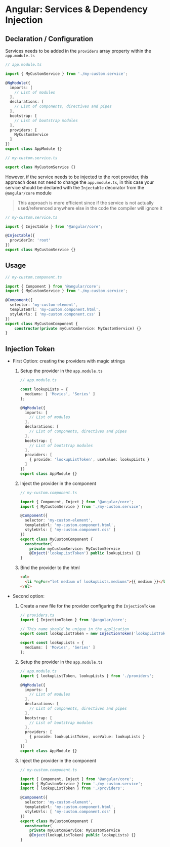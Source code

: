 # Angular: Services & Dependency Injection

## Declaration / Configuration

Services needs to be added in the `providers` array property within the `app.module.ts`

```ts
// app.module.ts

import { MyCustomService } from './my-custom.service';

@NgModule({
  imports: [
    // List of modules
  ],
  declarations: [
    // List of components, directives and pipes
  ],
  bootstrap: [
    // List of bootstrap modules
  ],
  providers: [
    MyCustomService
  ]
})
export class AppModule {}
```

```ts
// my-custom.service.ts

export class MyCustomService {}
```

However, if the service needs to be injected to the root provider, this approach does not need to change the `app.module.ts`, in this case your service should be declared with the `Injectable` decorator from the `@angular/core` module

> This approach is more efficient since if the service is not actually used/referenced anywhere else in the code the compiler will ignore it

```ts
// my-custom.service.ts

import { Injectable } from '@angular/core';

@Injectable({
  providerIn: 'root'
})
export class MyCustomService {}
```

## Usage

```ts
// my-custom.component.ts

import { Component } from '@angular/core';
import { MyCustomService } from './my-custom.service';

@Component({
  selector: 'my-custom-element',
  templateUrl: 'my-custom.component.html',
  styleUrls: [ 'my-custom.component.css' ]
})
export class MyCustomComponent {
    constructor(private myCustomService: MyCustomService) {}
}
```

## Injection Token

- First Option: creating the providers with magic strings

  1. Setup the provider in the `app.module.ts`

     ```ts
     // app.module.ts
     
     const lookupLists = {
       mediums: [ 'Movies', 'Series' ]
     };
     
     @NgModule({
       imports: [
         // List of modules
       ],
       declarations: [
         // List of components, directives and pipes
       ],
       bootstrap: [
         // List of bootstrap modules
       ],
       providers: [
         { provide: 'lookupListToken', useValue: lookupLists }
       ]
     })
     export class AppModule {}
     ```

  2. Inject the provider in the component

     ```ts
     // my-custom.component.ts
     
     import { Component, Inject } from '@angular/core';
     import { MyCustomService } from './my-custom.service';
     
     @Component({
       selector: 'my-custom-element',
       templateUrl: 'my-custom.component.html',
       styleUrls: [ 'my-custom.component.css' ]
     })
     export class MyCustomComponent {
       constructor(
         private myCustomService: MyCustomService
         @Inject('lookupListToken') public lookupLists) {}
     }
     ```

  3. Bind the provider to the html

     ```html
     <ul>
       <li *ngFor="let medium of lookupLists.mediums">{{ medium }}</li>
     </ul>
     ```

- Second option: 

  1. Create a new file for the provider configuring the `InjectionToken`

     ```ts
     // providers.ts
     import { InjectionToken } from '@angular/core';

     // This name should be unique in the application
     export const lookupListToken = new InjectionToken('lookupListToken');

     export const lookupLists = {
       mediums: [ 'Movies', 'Series' ]
     };
     ```

  2. Setup the provider in the `app.module.ts`

     ```ts
     // app.module.ts
     import { lookupListToken, lookupLists } from './providers';
     
     @NgModule({
       imports: [
         // List of modules
       ],
       declarations: [
         // List of components, directives and pipes
       ],
       bootstrap: [
         // List of bootstrap modules
       ],
       providers: [
         { provide: lookupListToken, useValue: lookupLists }
       ]
     })
     export class AppModule {}
     ```

  3. Inject the provider in the component

     ```ts
     // my-custom.component.ts
     
     import { Component, Inject } from '@angular/core';
     import { MyCustomService } from './my-custom.service';
     import { lookupListToken } from './providers';
     
     @Component({
       selector: 'my-custom-element',
       templateUrl: 'my-custom.component.html',
       styleUrls: [ 'my-custom.component.css' ]
     })
     export class MyCustomComponent {
       constructor(
         private myCustomService: MyCustomService
         @Inject(lookupListToken) public lookupLists) {}
     }
     ```
